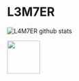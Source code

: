 # L3M7ER

![L4M7ER github stats](https://github-readme-stats.vercel.app/api?username=L4M7ER&theme=merko&show_icons=true)

<img src="https://img.shields.io/badge/Java-black?style=for-the-badge&logo=java&logoColor=white" width="77"></a>
